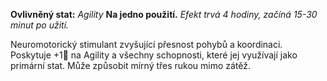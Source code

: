 **Ovlivněný stat:** *Agility* 
**Na jedno použití.** *Efekt trvá 4 hodiny, začíná 15-30 minut po užití.*

Neuromotorický stimulant zvyšující přesnost pohybů a koordinaci. Poskytuje +1🎲 na Agility a všechny schopnosti, které jej využívají jako primární stat. Může způsobit mírný třes rukou mimo zátěž.